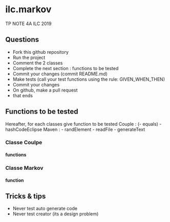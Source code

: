 # ilc.markov
TP NOTE 4A ILC 2019

## Questions
- Fork this github repository
- Run the project
- Comment the 2 classes
- Complete the next section : functions to be tested
- Commit your changes (commit README.md)
- Make tests (call your test functions using the rule: GIVEN_WHEN_THEN) 
- Commit your changes
- On github, make a pull request 
- that ends

## Functions to be tested
Hereafter, for each classes give function to be tested
Couple : 
    (- equals)
    - hashCodeEclipse
Maven : 
    - randElement
    - readFile
    - generateText

### Classe Coulpe
#### functions

### Classe Markov
#### function

## Tricks & tips

- Never test auto generate code
- Never test creator (its a design problem)
